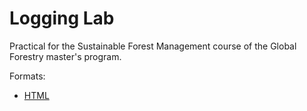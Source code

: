 # Logging Lab

Practical for the Sustainable Forest Management course of the Global Forestry master's program.

Formats:

- [HTML](https://ericmarcon.github.io/TP-LoggingLab/TP-LoggingLab.html)
